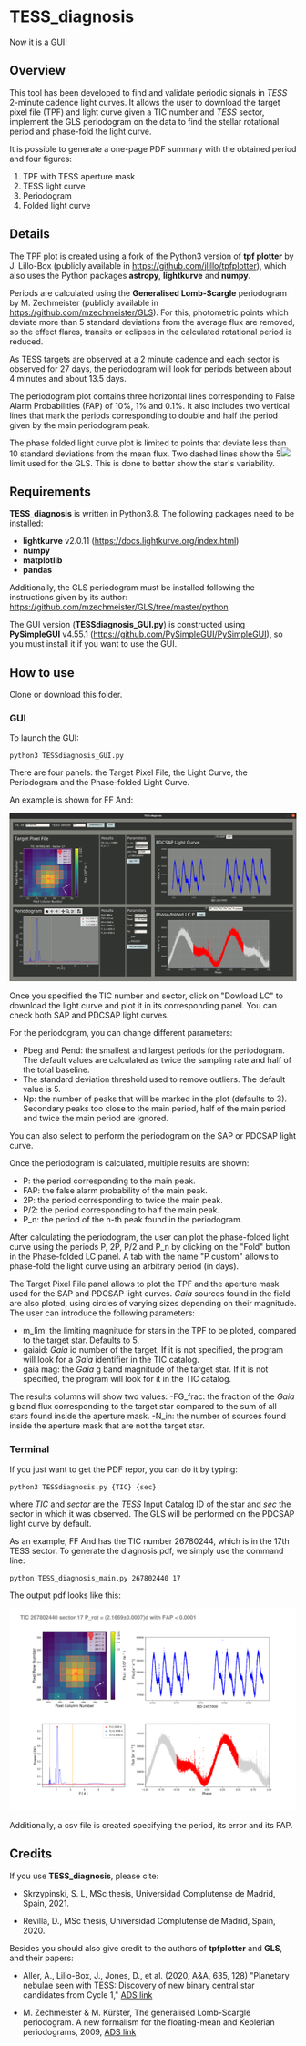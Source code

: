 # TESS_diagnosis

Now it is a GUI!

## Overview

This tool has been developed to find and validate periodic signals in *TESS* 2-minute cadence light curves. It allows the user to download the target pixel file (TPF) and light curve given a TIC number and *TESS* sector, implement the GLS periodogram on the data to find the stellar rotational period and phase-fold the light curve. 

It is possible to generate a one-page PDF summary with 
the obtained period and four figures:
1. TPF with TESS aperture mask
2. TESS light curve
3. Periodogram
4. Folded light curve

## Details

The TPF plot is created using a fork of the Python3 version of **tpf plotter** by J. Lillo-Box (publicly available in https://github.com/jlillo/tpfplotter), which also uses the Python packages **astropy**, **lightkurve** and **numpy**.

Periods are calculated using the **Generalised Lomb-Scargle** periodogram by M. Zechmeister (publicly available in https://github.com/mzechmeister/GLS). For this, photometric points which deviate more than 5 standard deviations from the average flux are removed, so the effect flares, transits or eclipses in the calculated rotational period is reduced. 

As TESS targets are observed at a 2 minute cadence and each sector is observed for 27 days, the periodogram will look for periods between about 4 minutes and about 13.5 days. 

The periodogram plot contains three horizontal lines corresponding to False Alarm Probabilities (FAP) of 10%, 1% and 0.1%. It also includes two vertical lines that mark the periods corresponding to double and half the period given by the main periodogram peak. 

The phase folded light curve plot is limited to points that deviate less than 10 standard deviations from the mean flux. Two dashed lines show the 5<img src="https://render.githubusercontent.com/render/math?math=\sigma"> limit used for the GLS. This is done to better show the star's variability.

## Requirements

**TESS_diagnosis** is written in Python3.8. The following packages need to be installed:
- **lightkurve** v2.0.11 (https://docs.lightkurve.org/index.html)
- **numpy**
- **matplotlib**
- **pandas**

Additionally, the GLS periodogram must be installed following the instructions given by its author: https://github.com/mzechmeister/GLS/tree/master/python.  

The GUI version (**TESSdiagnosis_GUI.py**) is constructed using **PySimpleGUI** v4.55.1 (https://github.com/PySimpleGUI/PySimpleGUI), so you must install it if you want to use the GUI. 

## How to use

Clone or download this folder. 

### GUI

To launch the GUI:

```
python3 TESSdiagnosis_GUI.py
```

There are four panels: the Target Pixel File, the Light Curve, the Periodogram and the Phase-folded Light Curve. 

An example is shown for FF And:

![alt text](https://github.com/SLSkrzypinski/TESS_diagnosis/blob/master/ExampleTIC267802440/TESSdiagnosis_GUI.png)

Once you specified the TIC number and sector, click on "Dowload LC" to download the light curve and plot it in its corresponding panel. You can check both SAP and PDCSAP light curves. 

For the periodogram, you can change different parameters:
- Pbeg and Pend: the smallest and largest periods for the periodogram. The default values are calculated as twice the sampling rate and half of the total baseline.
- The standard deviation threshold used to remove outliers. The default value is 5.  
- Np: the number of peaks that will be marked in the plot (defaults to 3). Secondary peaks too close to the main period, half of the main period and twice the main period are ignored. 

You can also select to perform the periodogram on the SAP or PDCSAP light curve. 

Once the periodogram is calculated, multiple results are shown:
- P: the period corresponding to the main peak.
- FAP: the false alarm probability of the main peak.
- 2P: the period corresponding to twice the main peak.
- P/2: the period corresponding to half the main peak.
- P_n: the period of the n-th peak found in the periodogram. 

After calculating the periodogram, the user can plot the phase-folded light curve using the periods P, 2P, P/2 and P_n by clicking on the "Fold" button in the Phase-folded LC panel. A tab with the name "P custom" allows to phase-fold the light curve using an arbitrary period (in days). 

The Target Pixel File panel allows to plot the TPF and the aperture mask used for the SAP and PDCSAP light curves. *Gaia* sources found in the field are also ploted, using circles of varying sizes depending on their magnitude. The user can introduce the following parameters:
- m_lim: the limiting magnitude for stars in the TPF to be ploted, compared to the target star. Defaults to 5.
- gaiaid: *Gaia* id number of the target. If it is not specified, the program will look for a *Gaia* identifier in the TIC catalog. 
- gaia mag: the *Gaia* g band magnitude of the target star. If it is not specified, the program will look for it in the TIC catalog. 

The results columns will show two values:
-FG_frac: the fraction of the *Gaia* g band flux corresponding to the target star compared to the sum of all stars found inside the aperture mask. 
-N_in: the number of sources found inside the aperture mask that are not the target star. 

### Terminal

If you just want to get the PDF repor, you can do it by typing:

```
python3 TESSdiagnosis.py {TIC} {sec}
```
where *TIC* and *sector* are the *TESS* Input Catalog ID of the star and *sec* the sector in which it was observed. The GLS will be performed on the PDCSAP light curve by default.

As an example, FF And has the TIC number 26780244, which is in the 17th TESS sector. To generate the diagnosis pdf, we simply use the command line:

```
python TESS_diagnosis_main.py 267802440 17
```
The output pdf looks like this: 

![alt text](https://github.com/SLSkrzypinski/TESS_diagnosis/blob/master/ExampleTIC267802440/TIC_267802440_S_17_summary.png)

Additionally, a csv file is created specifying the period, its error and its FAP. 

## Credits

If you use **TESS_diagnosis**, please cite:

- Skrzypinski, S. L, MSc thesis, Universidad Complutense de Madrid, 
Spain, 2021.

- Revilla, D., MSc thesis, Universidad Complutense de Madrid, Spain, 2020.

Besides you should also give credit to the authors of **tpfplotter** and **GLS**, 
and their papers:

- Aller, A., Lillo-Box, J., Jones, D., et al. (2020, A&A, 635, 128) "Planetary nebulae seen with TESS: Discovery of new binary central star candidates from Cycle 1," [ADS link](https://ui.adsabs.harvard.edu/abs/2020A%26A...635A.128A/abstract)

- M. Zechmeister & M. Kürster, The generalised Lomb-Scargle periodogram. A new formalism for the floating-mean and Keplerian periodograms, 2009, [ADS link](https://ui.adsabs.harvard.edu/abs/2009A%26A...496..577Z/abstract)


















